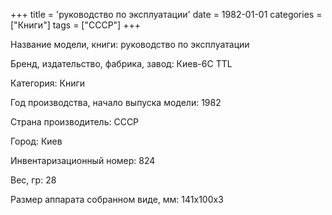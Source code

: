 +++
title = 'руководство по эксплуатации'
date = 1982-01-01
categories = ["Книги"]
tags = ["СССР"]
+++

Название модели, книги: руководство по эксплуатации

Бренд, издательство, фабрика, завод: Киев-6С TTL

Категория: Книги

Год производства, начало выпуска модели: 1982

Страна производитель: СССР

Город: Киев

Инвентаризационный номер: 824

Вес, гр: 28

Размер аппарата  собранном виде, мм: 141х100х3

